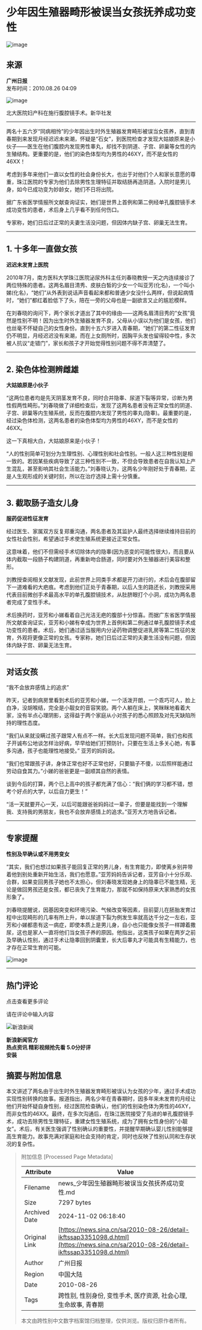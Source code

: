 # 少年因生殖器畸形被误当女孩抚养成功变性

![image](//n.sinaimg.cn/sinakd10200/360/w180h180/20230526/9235-5b764839635f7db7af4282f685456ea8.jpg)

## 来源
**广州日报**  
发布时间：2010.08.26 04:09

![image](//www.sinaimg.cn/dy/o/2010-08-26/1282766994_kpY9km.jpg)

北大医院妇产科在施行腹腔镜手术。新华社发

---

两名十五六岁“同病相怜”的少年因出生时外生殖器发育畸形被误当女孩养，直到青春期到来发现月经迟迟未来潮，怀疑是“石女”，到医院检查才发现大姑娘原来是小伙子——医生在他们腹腔内发现男性睾丸，却找不到阴道、子宫、卵巢等女性的内生殖结构。更重要的是，他们的染色体型均为男性的46XY，而不是女性的46XX！

考虑到多年来他们一直以女性的社会身份长大，也出于对他们个人和家长意愿的尊重，珠江医院的专家为他们去除男性生理特征并取结肠再造阴道。入院时是男儿身，如今已成功变为妙龄女，她们不日将出院。

据广东省医学情报所文献查询证实，她们是世界上首例和第二例经单孔腹腔镜手术成功变性的患者，术后身上几乎看不到任何伤口。

专家称，她们日后过正常的夫妻生活没问题，但因体内缺子宫、卵巢无法生育。

---

## 1. 十多年一直做女孩

**迟迟未发育上医院**  

2010年7月，南方医科大学珠江医院泌尿外科主任刘春晓教授一天之内连续接诊了两位特殊的患者。这两名眉目清秀、皮肤白皙的少女一个叫亚芳(化名)，一个叫小娣(化名)，“她们”从外表到说话声音看起来都和普通少女没什么两样，但说起病情时，“她们”都红着脸低下了头，陪在一旁的父母也是一副欲言又止的尴尬模样。

在刘春晓的询问下，两个家长才道出了其中的缘由——这两名眉清目秀的“女孩”竟然是性别不明！因为出生时外生殖器发育不良，父母从小误以为他们是女孩，他们也丝毫不怀疑自己的女性身份。直到十五六岁进入青春期，“她们”的第二性征发育仍不明显，月经迟迟没有来潮，而在上女厕所时，因胸平头发也留得较中性，多次被人抗议“走错门”，家长和孩子才开始觉得性别问题不得不弄清楚了。

---

## 2. 染色体检测辨雌雄

**大姑娘原是小伙子**  

“这两位患者均是先天阴茎发育不良，同时合并隐睾、尿道下裂等异常，诊断为男性假两性畸形。”刘春晓做了详细检查后，发现了这两名患者没有正常女性的阴道、子宫、卵巢等内生殖系统，反而在腹腔内发现了男性的睾丸(隐睾)。最重要的是，经过染色体检测，这两名患者的染色体型均为男性的46XY，而不是女性的46XX。

这一下真相大白，大姑娘原来是小伙子！

“人的性别简单可划分为生理性别、心理性别和社会性别。一般人这三种性别是相一致的。若因某些疾病导致了这三种性别不一致，不但会导致患者在自我认知上产生混乱，甚至影响其社会生活能力。”刘春晓认为，这两名少年刚好处于青春期，正是人生观形成的关键时刻，所以在治疗选择上需十分慎重。

---

## 3. 截取肠子造女儿身

**服药促进性征发育**  

经过医生、家属双方反复郑重沟通，两名患者及其监护人最终选择继续维持目前的女性社会性别，希望通过手术使生殖系统更接近正常女性。

这意味着，他们不但需经手术切除体内的隐睾(因为恶变的可能性很大)，而且要从体内截取一段肠子构建阴道，再重新吻合肠道，同时要对外生殖器进行美容和整形。

刘教授查阅相关文献发现，此前世界上同类手术都是开刀进行的，术后会在腹部留下一道难看的大疤痕。考虑到他们正处于青春期，以后人生的路还长，刘教授采用代表目前微创手术最高水平的单孔腹腔镜技术，从肚脐眼打个小洞，成功为两名患者完成了变性手术。

术后换药时，亚芳和小娣看着自己光洁无疤的腹部十分惊喜。而据广东省医学情报所文献查询证实，亚芳和小娣有幸成为世界上首例和第二例通过单孔腹腔镜手术成功变性的患者。术后，她们通过适当服用内分泌药物调整促进乳房等第二性征的发育，外观将更像正常的女孩。专家称，她们日后过正常的夫妻生活没有问题，但因体内缺子宫、卵巢无法生育。

---

## 对话女孩

“我不会放弃感情上的追求”  

昨天，记者到病房里看到术后的亚芳和小娣，一个活泼开朗，一个乖巧可人，脸上白净，没胡喉结，完全是小靓女的音容笑貌。两个人躺在床上，笑眯眯地看着大家，没有半点心理阴影，这得益于两个家庭从小对孩子的悉心照顾及对先天缺陷所持的理性态度。

“我们从来就没瞒过孩子跟常人有点不一样。长大后发现问题不简单，我们也和孩子开诚布公地谈怎样治好病，早早给她们打预防针。只要在生活上多关心她，有事多沟通，孩子也能理性地接受。” 亚芳的妈妈说。

“我们也常跟孩子讲，身体正常也好不正常也好，只要脑子不傻，以后照样能通过劳动自食其力。”小娣的爸爸更是一副顺其自然的表情。

谈到今后的打算，两个已上高中的孩子都充满了信心：“我们俩的学习都不错，想考个好点的大学，以后自力更生！”

“活一天就要开心一天，以后可能跟爸爸妈妈过一辈子，但要是能找到一个理解我、支持我的男朋友，我也不会放弃感情上的追求。”亚芳大方地告诉记者。

---

## 专家提醒

**性别及早确认或不用男变女**  

“其实，我们也想过如果孩子能回复正常的男儿身，有生育能力，即使离乡别井带着他到别处重新开始生活，我们也愿意。”亚芳妈妈告诉记者，亚芳自小十分乐观、合群，如果变回男孩子她也不太担心，但刘春晓发现她身上的隐睾已不能生精，无论是做回男孩还是女孩，都已丧失了生育能力，那就不如保持原来大家熟悉的女孩形象了。

刘春晓提醒说，因基因突变和环境污染、气候改变等因素，目前婴儿在胚胎发育过程中出现畸形的几率有所上升，单以尿道下裂为例发生率就高达千分之一左右，亚芳和小娣都患有这一病症，即使本质上是男儿身，自小也只能像女孩子一样蹲着撒尿，这也是家人一直将他们当女孩子养的原因。他指出，这类孩子如果在两岁之前及早确认性别，通过手术让隐睾回到阴囊里，长大后睾丸才可能具有生精能力，也才存在正常生育的可能。

![image](//n.sinaimg.cn/default/2fb77759/20151125/320X320.png)

---

## 热门评论 

点击查看更多评论

请在评论中输入内容

![新浪新闻](https://n.sinaimg.cn/default/80905340/20200331/sinalogo.png)

**新浪新闻官方**  
**热点资讯 精彩视频抢先看 5.0分好评**  
**安装**

## 摘要与附加信息

<!-- tcd_abstract -->
本文讲述了两名由于出生时外生殖器发育畸形被误认为女孩的少年，通过手术成功实现性别转换的故事。报道指出，两名少年在青春期时，因多年来未发育的月经让他们开始怀疑自身性别，经过医院检查确认，他们的性别染色体为男性的46XY，而非女性的46XX。最终，在多次沟通后，在珠江医院接受了先进的单孔腹腔镜手术，成功去除男性生理特征，重建女性生殖系统，成为了拥有女性身份的“小靓女”。术后，有关医生强调了性别确认的重要性，并提醒早期确认婴儿性别能够提高生育能力。故事充满对家庭和社会支持的肯定，同时也反映了性别认同和生存状况的复杂性。
<!-- tcd_abstract_end -->

> 附加信息 [Processed Page Metadata]
>
> | Attribute       | Value                                  |
> |-----------------|----------------------------------------|
> | Filename        | news_少年因生殖器畸形被误当女孩抚养成功变性.md                             |
> | Size            | 7297 bytes                           |
> | Archived Date   | 2024-11-02 06:18:40                             |
> | Original Link   | [https://news.sina.cn/sa/2010-08-26/detail-ikftssap3351098.d.html](https://news.sina.cn/sa/2010-08-26/detail-ikftssap3351098.d.html)                       |
> | Author          | 广州日报                               |
> | Region          | 中国大陆                               |
> | Date            | 2010-08-26                                 |
> | Tags            | 跨性别, 性别身份, 变性手术, 医疗资源, 社会心理, 生命故事, 青春期                                 |
>
> 本文由跨性别中文数字档案馆归档整理，仅供浏览。版权归原作者所有。
>